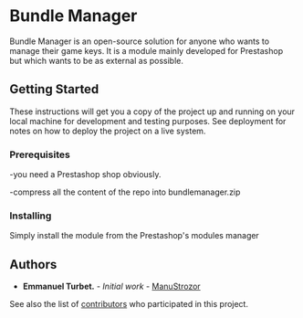 # Bundle Manager

Bundle Manager is an open-source solution for anyone who wants to manage their game keys. It is a module mainly developed for Prestashop but which wants to be as external as possible.

## Getting Started

These instructions will get you a copy of the project up and running on your local machine for development and testing purposes. See deployment for notes on how to deploy the project on a live system.

### Prerequisites

-you need a Prestashop shop obviously.

-compress all the content of the repo into bundlemanager.zip

### Installing

Simply install the module from the Prestashop's modules manager

## Authors

* **Emmanuel Turbet.** - *Initial work* - [ManuStrozor](https://github.com/ManuStrozor)

See also the list of [contributors](https://github.com/ManuStrozor/Bundle-Manager/graphs/contributors) who participated in this project.

